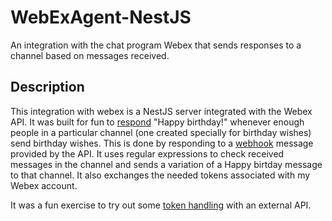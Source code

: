 # WebExAgent-NestJS
An integration with the chat program Webex that sends responses to a channel based on messages received.

## Description

This integration with webex is a NestJS server integrated with the Webex API. It was built for fun to [respond](https://github.com/DM-be/WebExAgent-NestJS/blob/master/src/services/birthday-message-responder/birthday-message-responder.service.ts) "Happy birthday!" whenever enough people in a particular channel (one created specially for birthday wishes) send birthday wishes. This is done by responding to a [webhook](https://github.com/DM-be/WebExAgent-NestJS/blob/master/src/controllers/birthday/birthday.controller.ts) message provided by the API. It uses regular expressions to check received messages in the channel and sends a variation of a Happy birtday message to that channel. 
It also exchanges the needed tokens associated with my Webex account. 

It was a fun exercise to try out some [token handling](https://github.com/DM-be/WebExAgent-NestJS/blob/master/src/services/authentication/authentication.service.ts) with an external API. 
